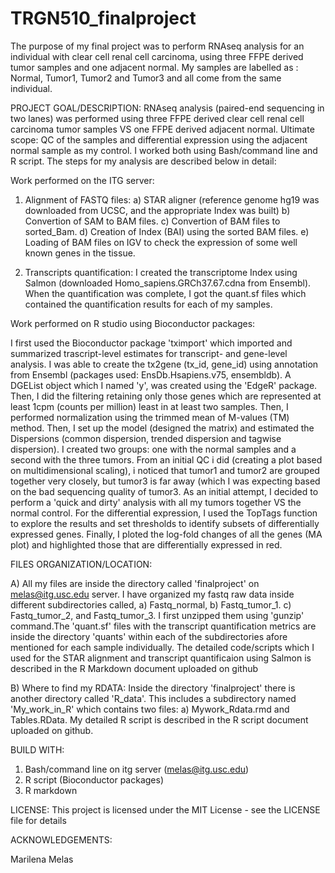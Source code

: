 # TRGN510_finalproject
 The purpose of my final project was to perform RNAseq analysis for an individual with clear cell renal cell carcinoma, using three FFPE derived tumor samples and one adjacent normal. My samples are labelled as : Normal, Tumor1, Tumor2 and Tumor3 and all come from the same individual.  
 
PROJECT GOAL/DESCRIPTION:
RNAseq analysis (paired-end sequencing in two lanes) was performed using three FFPE derived clear cell renal cell carcinoma tumor samples VS one FFPE derived adjacent normal. Ultimate scope: QC of the samples and differential expression using the adjacent normal sample as my control. I worked both using Bash/command line and R script. The steps for my analysis are described below in detail: 
 
Work performed on the ITG server:
1) Alignment of FASTQ files: 
a) STAR aligner (reference genome hg19 was downloaded from UCSC, and the appropriate Index was built)
b) Convertion of SAM to BAM files. 
c) Convertion of BAM files to sorted_Bam.
d) Creation of Index (BAI) using the sorted BAM files.
e) Loading of BAM files on IGV to check the expression of some well known genes in the tissue.

2) Transcripts quantification:
I created the transcriptome Index using Salmon (downloaded Homo_sapiens.GRCh37.67.cdna from Ensembl). 
When the quantification was complete, I got the quant.sf files which contained the quantification results for each of my samples. 

Work performed on R studio using Bioconductor packages: 

I first used the Bioconductor package 'tximport' which imported and summarized trascript-level estimates for transcript- and gene-level analysis. I was able to create the tx2gene (tx_id, gene_id) using annotation from Ensembl (packages used: EnsDb.Hsapiens.v75, ensembldb). A DGEList object which I named 'y', was created using the 'EdgeR' package. 
Then, I did the filtering retaining only those genes which are represented at least 1cpm (counts per million) least in at least two samples. Then, I performed normalization using the trimmed mean of M-values (TM) method. Then, I set up the model (designed the matrix) and estimated the Dispersions (common dispersion, trended dispersion and tagwise dispersion). I created two groups: one with the normal samples and a second with the three tumors. From an initial QC i did (creating a plot based on multidimensional scaling), i noticed that tumor1 and tumor2 are grouped together very closely, but tumor3 is far away (which I was expecting based on the bad sequencing quality of tumor3. As an initial attempt, I decided to perform a 'quick and dirty' analysis with all my tumors together VS the normal control. For the differential expression, I used the TopTags function to explore the results and set thresholds to identify subsets of differentially expressed genes. Finally, 
I ploted the log-fold changes of all the genes (MA plot) and highlighted those that are differentially expressed in red.
 

FILES ORGANIZATION/LOCATION:

A) All my files are inside the directory called 'finalproject' on melas@itg.usc.edu server. I have organized my fastq raw data inside different subdirectories called, a) Fastq_normal, b) Fastq_tumor_1. c) Fastq_tumor_2, and Fastq_tumor_3. I first unzipped them using 'gunzip' command.The 'quant.sf' files with the transcript quantification metrics are inside the directory 'quants' within each of the subdirectories afore mentioned for each sample individually. The detailed code/scripts which I used for the STAR alignment and transcript quantificaion using Salmon is described in the R Markdown document uploaded on github

B) Where to find my RDATA:
Inside the directory 'finalproject' there is another directory called 'R_data'. This includes a subdirectory named    'My_work_in_R' which contains two files: a) Mywork_Rdata.rmd and Tables.RData. My detailed R script is described in the R script document uploaded on github.
 
 
 BUILD WITH:
 1. Bash/command line on itg server (melas@itg.usc.edu)
 2. R script (Bioconductor packages)
 3. R markdown 
 
LICENSE:
This project is licensed under the MIT License - see the LICENSE file for details
 
ACKNOWLEDGEMENTS:
 
 Marilena Melas 
